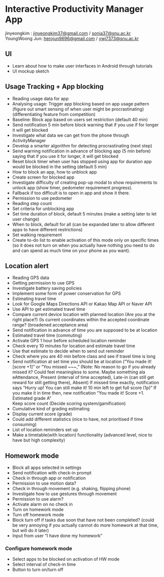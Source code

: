 # Interactive Productivity Manager App
jinyeongkim : jinyeongkim37@gmail.com / sonia37@snu.ac.kr<br />
YoungWoong Jun: herojun9696@gmail.com / ywj7373@snu.ac.kr

## UI
- Learn about how to make user interfaces in Android through tutorials
- UI mockup sketch

## Usage Tracking + App blocking
- Reading usage data for app  
- Analysing usage: Trigger app blocking based on app usage pattern (figure out smart sensing of when user might be procrastinating) (differentiating feature from competition)  
- Baseline: Block app based on users set restriction (default 40 min)  
- Send notification 5 min before block warning that if you use if for longer it will get blocked  
- Investigate what data we can get from the phone through ActivityManager  
- Develop a smarter algorithm for detecting procrastinating (next step)  
- Send warning notification in advance of blocking app (5 min before) saying that if you use it for longer, it will get blocked  
- Reset block timer when user has stopped using app for duration app would be blocked in the setting (default 5 min)  
- How to block an app, how to unblock app  
- Create screen for blocked app  
- Investigate difficulty of creating pop-up modal to show requirements to unlock app (show timer, pedometer requirement progress).  
- Fallback if too difficult is to open in app and show it there.  
- Permission to use pedometer  
- Reading step count  
- Set criteria for unblocking app  
- Set time duration of block, default 5 minutes (make a setting later to let user change)   
- When to block, default for all (can be expanded later to allow different apps to have different restrictions)  
- Set walking requirement  
- Create to-do list to enable activation of this mode only on specific times (so it does not turn on when you actually have nothing you need to do and can spend as much time on your phone as you want).  

## Location alert
- Reading GPS data  
- Getting permission to use GPS  
- Investigate battery saving policies  
- Implement some form of power conservation for GPS  
- Estimating travel time  
- Look for Google Maps Directions API or Kakao Map API or Naver API  
- Use API to get estimated travel time  
- Compare current device location with planned location (Are you at the right place?) (Is current coordinates within the accepted coordinate range? (broadened acceptance area)   
- Send notification in advance of time you are supposed to be at location  
- Estimated travel time (commuting)  
- Activate GPS 1 hour before scheduled location reminder  
- Check every 10 minutes for location and estimate travel time  
- Use that estimate to decide when to send out reminder  
- Check where you are 40 min before class and see if travel time is long  
- Send notification at set time you should be at location (“You made it! [score +1]” or “You missed ~~~,”
(Note: No reason to go if you already missed it? Could feel meaningless to some. Maybe something ala eAttendance, Present (interval of time accepted), Late-in (can still get reward for still getting there), Absent)
If missed time exactly, notification says “Hurry up! You can still make it! 10 min left to get full score (1p)”
If you make it in time then, new notification “You made it! Score +1. Estimated grade A”  
Keep score count (Decide scoring system/gamification)
- Cumulative kind of grading estimating  
- Display current score (grade)  
- Could add different statistics (nice to have, not prioritised if time consuming)  
- List of location reminders set up  
- Make a timetable(with location) functionality (advanced level, nice to have but high complexity)  

## Homework mode
- Block all apps selected in settings
- Send notification with check-in prompt
- Check in through app or notification
- Permission to use motion data?
- Check in through movement (e.g. shaking, flipping phone)
- Investigate how to use gestures through movement
- Permission to use alarm?
- Activate alarm on no check in
- Turn on homework mode
- Turn off homework mode
- Block turn off if tasks due soon that have not been completed? (could be very annoying if you actually cannot do more homework at that time, but will do it later)
- Input from user “I have done my homework”

### Configure homework mode
- Select apps to be blocked on activation of HW mode
- Select interval of check-in time
- Button to turn on/turn off



